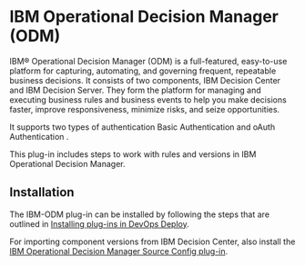 
# IBM Operational Decision Manager (ODM)

IBM® Operational Decision Manager (ODM) is a full-featured, easy-to-use platform for capturing, automating, and governing frequent, repeatable business decisions. It consists of two components, IBM Decision Center and IBM Decision Server. They form the platform for managing and executing business rules and business events to help you make decisions faster, improve responsiveness, minimize risks, and seize opportunities.

It supports two types of authentication Basic Authentication and oAuth Authentication .

This plug-in includes steps to work with rules and versions in IBM Operational Decision Manager.

## Installation

The IBM-ODM plug-in can be installed by following the steps that are outlined in [Installing plug-ins in DevOps Deploy](https://community.ibm.com/community/user/wasdevops/blogs/laurel-dickson-bull1/2022/06/13/install-plugins "Installing plug-ins in DevOps Deploy").

For importing component versions from IBM Decision Center, also install the [IBM Operational Decision Manager Source Config plug-in](https://urbancode.github.io/IBM-UCx-PLUGIN-DOCS-BETA/UCD/ibm-odm-source-config/ "IBM Operational Decision Manager Source Config plug-in").



